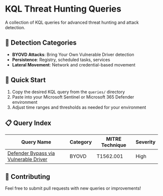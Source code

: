 # KQL Threat Hunting Queries

A collection of KQL queries for advanced threat hunting and attack detection.

## 🎯 Detection Categories

- **BYOVD Attacks**: Bring Your Own Vulnerable Driver detection
- **Persistence**: Registry, scheduled tasks, services
- **Lateral Movement**: Network and credential-based movement

## 🚀 Quick Start

1. Copy the desired KQL query from the `queries/` directory
2. Paste into your Microsoft Sentinel or Microsoft 365 Defender environment
3. Adjust time ranges and thresholds as needed for your environment

## 📋 Query Index

| Query Name | Category | MITRE Technique | Severity |
|------------|----------|-----------------|----------|
| [Defender Bypass via Vulnerable Driver](queries/byovd-attacks/defender-bypass-vulnerable-driver.kql) | BYOVD | T1562.001 | High |

## 🤝 Contributing

Feel free to submit pull requests with new queries or improvements!
